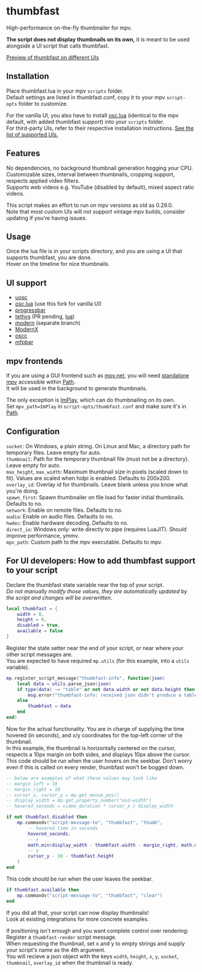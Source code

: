 # thumbfast
High-performance on-the-fly thumbnailer for mpv.

**The script does not display thumbnails on its own,** it is meant to be used alongside a UI script that calls thumbfast.

[Preview of thumbfast on different UIs](https://user-images.githubusercontent.com/42466980/199102896-65f9e989-4189-4734-82a7-bda8ee63c7a6.webm)

## Installation
Place thumbfast.lua in your mpv `scripts` folder.  
Default settings are listed in thumbfast.conf, copy it to your mpv `script-opts` folder to customize.

For the vanilla UI, you also have to install [osc.lua](https://github.com/po5/thumbfast/blob/vanilla-osc/player/lua/osc.lua) (identical to the mpv default, with added thumbfast support) into your `scripts` folder.  
For third-party UIs, refer to their respective installation instructions. [See the list of supported UIs.](#ui-support)

## Features
No dependencies, no background thumbnail generation hogging your CPU.  
Customizable sizes, interval between thumbnails, cropping support, respects applied video filters.  
Supports web videos e.g. YouTube (disabled by default), mixed aspect ratio videos.

This script makes an effort to run on mpv versions as old as 0.29.0.  
Note that most custom UIs will not support vintage mpv builds, consider updating if you're having issues.

## Usage
Once the lua file is in your scripts directory, and you are using a UI that supports thumbfast, you are done.  
Hover on the timeline for nice thumbnails.

## UI support
- [uosc](https://github.com/tomasklaen/uosc)
- [osc.lua](https://github.com/po5/thumbfast/blob/vanilla-osc/player/lua/osc.lua) (use this fork for vanilla UI)
- [progressbar](https://github.com/torque/mpv-progressbar)
- [tethys](https://github.com/Zren/mpv-osc-tethys) (PR pending, [lua](https://github.com/po5/mpv-osc-tethys/blob/thumbfast/osc_tethys.lua))
- [modern](https://github.com/maoiscat/mpv-osc-modern/tree/with.thumbfast) (separate branch)
- [ModernX](https://github.com/cyl0/ModernX)
- [oscc](https://github.com/longtermfree/oscc)
- [mfpbar](https://codeberg.org/NRK/mpv-toolbox/src/branch/master/mfpbar)

## mpv frontends
If you are using a GUI frontend such as [mpv.net](https://github.com/mpvnet-player/mpv.net), you will need [standalone mpv](https://mpv.io/installation/) accessible within [Path](https://learn.microsoft.com/en-us/previous-versions/office/developer/sharepoint-2010/ee537574(v=office.14)#to-add-a-path-to-the-path-environment-variable).  
It will be used in the background to generate thumbnails.

The only exception is [ImPlay](https://tsl0922.github.io/ImPlay/), which can do thumbnailing on its own.  
Set `mpv_path=ImPlay` in `script-opts/thumbfast.conf` and make sure it's in [Path](https://learn.microsoft.com/en-us/previous-versions/office/developer/sharepoint-2010/ee537574(v=office.14)#to-add-a-path-to-the-path-environment-variable).

## Configuration
`socket`: On Windows, a plain string. On Linux and Mac, a directory path for temporary files. Leave empty for auto.  
`thumbnail`: Path for the temporary thumbnail file (must not be a directory). Leave empty for auto.  
`max_height`, `max_width`: Maximum thumbnail size in pixels (scaled down to fit). Values are scaled when hidpi is enabled. Defaults to 200x200.  
`overlay_id`: Overlay id for thumbnails. Leave blank unless you know what you're doing.  
`spawn_first`: Spawn thumbnailer on file load for faster initial thumbnails. Defaults to no.  
`network`: Enable on remote files. Defaults to no.  
`audio`: Enable on audio files. Defaults to no.  
`hwdec`: Enable hardware decoding. Defaults to no.  
`direct_io`: Windows only: write directly to pipe (requires LuaJIT). Should improve performance, ymmv.  
`mpv_path`: Custom path to the mpv executable. Defaults to mpv.

## For UI developers: How to add thumbfast support to your script
Declare the thumbfast state variable near the top of your script.  
*Do not manually modify those values, they are automatically updated by the script and changes will be overwritten.*
```lua
local thumbfast = {
    width = 0,
    height = 0,
    disabled = true,
    available = false
}
```
Register the state setter near the end of your script, or near where your other script messages are.  
You are expected to have required `mp.utils` (for this example, into a `utils` variable).
```lua
mp.register_script_message("thumbfast-info", function(json)
    local data = utils.parse_json(json)
    if type(data) ~= "table" or not data.width or not data.height then
        msg.error("thumbfast-info: received json didn't produce a table with thumbnail information")
    else
        thumbfast = data
    end
end)
```
Now for the actual functionality. You are in charge of supplying the time hovered (in seconds), and x/y coordinates for the top-left corner of the thumbnail.  
In this example, the thumbnail is horizontally centered on the cursor, respects a 10px margin on both sides, and displays 10px above the cursor.  
This code should be run when the user hovers on the seekbar. Don't worry even if this is called on every render, thumbfast won't be bogged down.
```lua
-- below are examples of what these values may look like
-- margin_left = 10
-- margin_right = 10
-- cursor_x, cursor_y = mp.get_mouse_pos()
-- display_width = mp.get_property_number("osd-width")
-- hovered_seconds = video_duration * cursor_x / display_width

if not thumbfast.disabled then
    mp.commandv("script-message-to", "thumbfast", "thumb",
        -- hovered time in seconds
        hovered_seconds,
        -- x
        math.min(display_width - thumbfast.width - margin_right, math.max(margin_left, cursor_x - thumbfast.width / 2)),
        -- y
        cursor_y - 10 - thumbfast.height
    )
end
```
This code should be run when the user leaves the seekbar.
```lua
if thumbfast.available then
    mp.commandv("script-message-to", "thumbfast", "clear")
end
```
If you did all that, your script can now display thumbnails!  
Look at existing integrations for more concrete examples.

If positioning isn't enough and you want complete control over rendering:  
Register a `thumbfast-render` script message.  
When requesting the thumbnail, set x and y to empty strings and supply your script's name as the 4th argument.  
You will recieve a json object with the keys `width`, `height`, `x`, `y`, `socket`, `thumbnail`, `overlay_id` when the thumbnail is ready.
